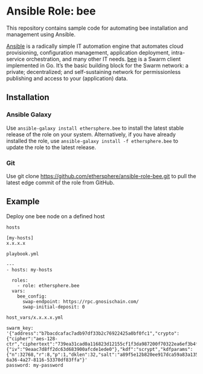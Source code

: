 # Ansible Role: bee

This repository contains sample code for automating bee installation and management using Ansible.

[Ansible](https://www.ansible.com/) is a radically simple IT automation engine that automates cloud provisioning, configuration management, application deployment, intra-service orchestration, and many other IT needs.
[bee](https://github.com/ethersphere/bee/) is a Swarm client implemented in Go. It’s the basic building block for the Swarm network: a private; decentralized; and self-sustaining network for permissionless publishing and access to your (application) data.

## Installation

### Ansible Galaxy
Use `ansible-galaxy install ethersphere.bee` to install the latest stable release of the role on your system. Alternatively, if you have already installed the role, use `ansible-galaxy install -f ethersphere.bee` to update the role to the latest release.

### Git
Use git clone https://github.com/ethersphere/ansible-role-bee.git to pull the latest edge commit of the role from GitHub.

## Example

Deploy one bee node on a defined host

`hosts`
```
[my-hosts]
x.x.x.x
```

`playbook.yml`
```
---
- hosts: my-hosts

  roles:
    - role: ethersphere.bee
  vars:
    bee_config:
      swap-endpoint: https://rpc.gnosischain.com/
      swap-initial-deposit: 0
```

`host_vars/x.x.x.x.yml`
```
swarm_key: '{"address":"b7bacdcafac7adb97df33b2c76922425a0bf0fc1","crypto":{"cipher":"aes-128-ctr","ciphertext":"739ea31cad0a116823d12155cf1f3da987200f70322ea6ef3b4f13cca38346c1","cipherparams":{"iv":"9eaac7d8ff2dc63d683900afcde1ede0"},"kdf":"scrypt","kdfparams":{"n":32768,"r":8,"p":1,"dklen":32,"salt":"a89f5e12b820ee917dca59a83a1359fd0b7d892bcec1c0aa37c102ee73749a4c"},"mac":"e1b124a8f3d08d382af3331e56c1666227429680bfca9461c2de79f98d731807"},"version":3,"id":"d834a5ad-6a36-4a27-8116-53370df83ffa"}'
password: my-password
```
